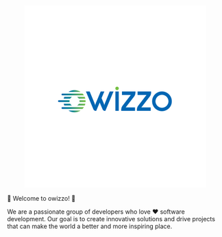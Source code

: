 <p align="center">
  <img src="https://raw.githubusercontent.com/owizzo/.github/main/img/owizzo-logo.png" width="425" height="425" alt="owizzo" />
</p>

🚀 Welcome to owizzo! 🚀

We are a passionate group of developers who love ❤️ software development. Our goal is to create innovative solutions and drive projects that can make the world a better and more inspiring place.
